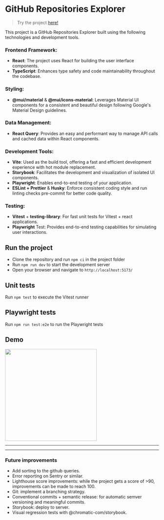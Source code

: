 # GitHub Repositories Explorer

>Try the project [here!](https://miguelct.github.io/github-repositories-explorer/)

This project is a GitHub Repositories Explorer built using the following technologies and development tools.

### Frontend Framework:
- **React**: The project uses React for building the user interface components. 
- **TypeScript**: Enhances type safety and code maintainability throughout the codebase. 

### Styling:
- **@mui/material** & **@mui/icons-material**: Leverages Material UI components for a consistent and beautiful design following Google's Material Design guidelines. 
    
### Data Management:
- **React Query**: Provides an easy and performant way to manage API calls and cached data within React components. 

### Development Tools:
- **Vite**: Used as the build tool, offering a fast and efficient development experience with hot module replacement. 
- **Storybook**: Facilitates the development and visualization of isolated UI components. 
- **Playwright**: Enables end-to-end testing of your application. 
- **ESLint + Prettier** & **Husky**: Enforce consistent coding style and run linting checks pre-commit for better code quality. 

### Testing:
- **Vitest** + **testing-library**: For fast unit tests for Vitest + react applications. 
- **Playwright** Test: Provides end-to-end testing capabilities for simulating user interactions. 


## Run the project

- Clone the repository and run `npm ci` in the project folder
- Run `npm run dev` to start the development server
- Open your browser and navigate to `http://localhost:5173/`

## Unit tests

Run `npm test` to execute the Vitest runner

## Playwright tests

Run `npm run test:e2e` to run the Playwright tests

## Demo

<img src="https://github.com/miguelCT/my-workouts/blob/main/demo.gif" width="300" />

---
---

### Future improvements

- Add sorting to the github queries.
- Error reporting on Sentry or similar.
- Lighthouse score improvements: while the project gets a score of >90, improvements can be made to reach 100.
- Git: implement a branching strategy.
- Conventional commits + semantic release: for automatic semver versioning and meaningful commits.
- Storybook: deploy to server.
- Visual regression tests with @chromatic-com/storybook.
